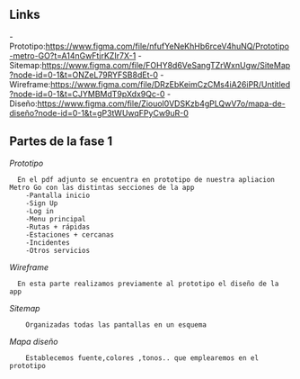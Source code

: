 ## Links
  -Prototipo:https://www.figma.com/file/nfufYeNeKhHb6rceV4huNQ/Prototipo-metro-GO?t=A14nGwFtjrKZIr7X-1
  -Sitemap:https://www.figma.com/file/FOHY8d6VeSangTZrWxnUgw/SiteMap?node-id=0-1&t=ONZeL79RYFSB8dEt-0
  -Wireframe:https://www.figma.com/file/DRzEbKeimCzCMs4iA26iPR/Untitled?node-id=0-1&t=CJYMBMdT9pXdx9Qc-0
  -Diseño:https://www.figma.com/file/Ziouol0VDSKzb4gPLQwV7o/mapa-de-diseño?node-id=0-1&t=gP3tWUwqFPyCw9uR-0

  
## Partes de la fase 1
 <em>Prototipo</em>
 
      En el pdf adjunto se encuentra en prototipo de nuestra apliacion Metro Go con las distintas secciones de la app
        -Pantalla inicio
        -Sign Up
        -Log in
        -Menu principal
        -Rutas + rápidas
        -Estaciones + cercanas
        -Incidentes
        -Otros servicios
        

    
 <em>Wireframe</em>
 
      En esta parte realizamos previamente al prototipo el diseño de la app
 
      
 <em>Sitemap</em>
 
        Organizadas todas las pantallas en un esquema

 <em>Mapa diseño </em>
 
        Establecemos fuente,colores ,tonos.. que emplearemos en el prototipo
         
